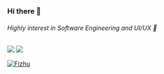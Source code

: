 ### Hi there 👋
###### Highly interest in Software Engineering and UI/UX 🙌

![](https://github-readme-stats.vercel.app/api?username=Fizhu&&show_icons=true&count_private=true&line_height=40)
![](https://github-readme-stats.vercel.app/api/top-langs/?username=Fizhu&hide=html)
<p><a href="https://github.com/Fizhu"><img src="https://github-profile-trophy.vercel.app/?username=Fizhu&column=3&margin-w=50&margin-h=15" alt="Fizhu" /></a></p>
